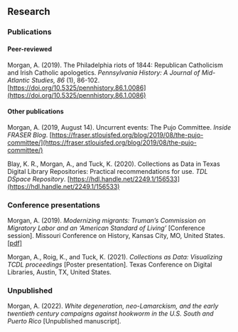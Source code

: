 ## Research

### Publications

#### Peer-reviewed

Morgan, A. (2019). The Philadelphia riots of 1844: Republican Catholicism and Irish Catholic
apologetics. *Pennsylvania History: A Journal of Mid-Atlantic Studies, 86* (1), 86-102.
[https://doi.org/10.5325/pennhistory.86.1.0086](https://doi.org/10.5325/pennhistory.86.1.0086)

#### Other publications

Morgan, A. (2019, August 14). Uncurrent events: The Pujo Committee. *Inside FRASER Blog*.
[https://fraser.stlouisfed.org/blog/2019/08/the-pujo-committee/](https://fraser.stlouisfed.org/blog/2019/08/the-pujo-committee/)

Blay, K. R., Morgan, A., and Tuck, K. (2020). Collections as Data in Texas Digital Library Repositories: Practical recommendations for use. *TDL DSpace Repository*. [https://hdl.handle.net/2249.1/156533](https://hdl.handle.net/2249.1/156533)

### Conference presentations

Morgan, A. (2019). *Modernizing migrants: Truman’s Commission on Migratory Labor and an
‘American Standard of Living’* [Conference session]. Missouri Conference on History, Kansas City,
MO, United States. [[pdf]](./pdf/MorganMOConference.pdf)

Morgan, A., Roig, K., and Tuck, K. (2021). *Collections as Data: Visualizing TCDL proceedings* [Poster
presentation]. Texas Conference on Digital Libraries, Austin, TX, United States.

### Unpublished

Morgan, A. (2022). *White degeneration, neo-Lamarckism, and the early twentieth century campaigns against hookworm in the U.S. South and Puerto Rico* [Unpublished manuscript].
